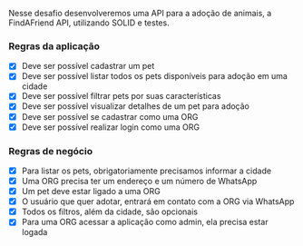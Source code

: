 Nesse desafio desenvolveremos uma API para a adoção de animais, a FindAFriend API, utilizando SOLID e testes.

### Regras da aplicação

- [x] Deve ser possível cadastrar um pet 
- [x] Deve ser possível listar todos os pets disponíveis para adoção em uma cidade
- [x] Deve ser possível filtrar pets por suas características
- [x] Deve ser possível visualizar detalhes de um pet para adoção
- [x] Deve ser possível se cadastrar como uma ORG
- [x] Deve ser possível realizar login como uma ORG

### Regras de negócio

- [x] Para listar os pets, obrigatoriamente precisamos informar a cidade
- [x] Uma ORG precisa ter um endereço e um número de WhatsApp
- [x] Um pet deve estar ligado a uma ORG
- [x] O usuário que quer adotar, entrará em contato com a ORG via WhatsApp 
- [x] Todos os filtros, além da cidade, são opcionais
- [x] Para uma ORG acessar a aplicação como admin, ela precisa estar logada